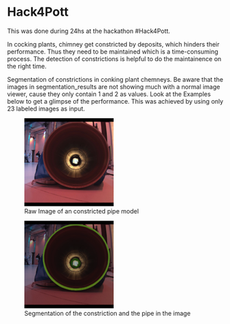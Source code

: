 ﻿# Hack4Pott
This was done during 24hs at the hackathon #Hack4Pott.

In cocking plants, chimney get constricted by deposits, which hinders their performance. Thus they need to be maintained which is a time-consuming process.
The detection of constrictions is helpful to do the maintainence on the right time.

Segmentation of constrictions in conking plant chemneys.
Be aware that the images in segmentation_results are not showing much with a normal image viewer, cause they only contain 1 and 2 as values. Look at the Examples below to get a glimpse of the performance. This was achieved by using only 23 labeled images as input.


<p>
  <figure>
    <img src="Example.png" alt="Raw Image of an constricted pipe model" style="width: 49%;"/>
    <figcaption>Raw Image of an constricted pipe model</figcaption>
  </figure>
  <figure>
    <img src="Segmentation.png" alt="Segmentation of the constriction and the pipe in the image" style="width: 49%;"/>
    <figcaption>Segmentation of the constriction and the pipe in the image</figcaption>
  </figure>
  
</p>
